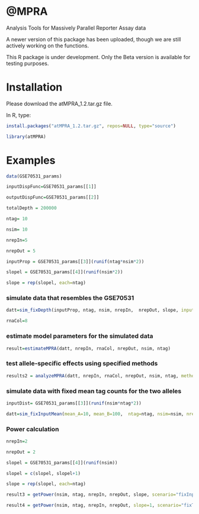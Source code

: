 # @MPRA
Analysis Tools for Massively Parallel Reporter Assay data

A newer version of this package has been uploaded, though we are still actively working on the functions.

This R package is under development. Only the Beta version is available for testing purposes. 


# Installation

Please download the atMPRA_1.2.tar.gz file.

In R, type: 
```r
install.packages("atMPRA_1.2.tar.gz", repos=NULL, type="source")

library(atMPRA)
```

# Examples
```r
data(GSE70531_params) 

inputDispFunc=GSE70531_params[[1]]

outputDispFunc=GSE70531_params[[2]]

totalDepth = 200000

ntag= 10

nsim= 10

nrepIn=5

nrepOut = 5

inputProp = GSE70531_params[[3]](runif(ntag*nsim*2))

slopel = GSE70531_params[[4]](runif(nsim*2))

slope = rep(slopel, each=ntag)
```

### simulate data that resembles the GSE70531
```r
datt=sim_fixDepth(inputProp, ntag, nsim, nrepIn,  nrepOut, slope, inputDispFunc=inputDispFunc, outputDispFunc=outputDispFunc, sampleDepth=totalDepth) 

rnaCol=8
```

### estimate model parameters for the simulated data
```r
result=estimateMPRA(datt, nrepIn, rnaCol, nrepOut, nsim, ntag)
```

### test allele-specific effects using specified methods
```r
results2 = analyzeMPRA(datt, nrepIn, rnaCol, nrepOut, nsim, ntag, method=c("MW", "Matching", "Adaptive", "Fisher", "QuASAR", "T-test", "mpralm", "edgeR", "DESeq2"), cutoff=0, cutoffo=0)
```

### simulate data with fixed mean tag counts for the two alleles
```r
inputDist= GSE70531_params[[3]](runif(nsim*ntag*2))

datt=sim_fixInputMean(mean_A=10, mean_B=100,  ntag=ntag, nsim=nsim, nrepIn=nrepIn, nrepOut=nrepOut, slope=slope, inputDist=inputDist, inputDispFunc=inputDispFunc, outputDispFunc=outputDispFunc)
```

### Power calculation
```r
nrepIn=2

nrepOut = 2

slopel = GSE70531_params[[4]](runif(nsim))

slopel = c(slopel, slopel+1)

slope = rep(slopel, each=ntag)

result3 = getPower(nsim, ntag, nrepIn, nrepOut, slope, scenario="fixInputDist", method=c("MW","T-test", "mpralm", "edgeR", "DESeq2"), fixInput  = c(20, 100), inputDist=inputDist, inputDispFunc=inputDispFunc, outputDispFunc=outputDispFunc,  cutoff=-1, cutoffo=-1)

result4 = getPower(nsim, ntag, nrepIn, nrepOut, slope=1, scenario="fixTotalDepth", method=c("MW", "Matching", "Adaptive", "Fisher", "QuASAR", "T-test", "mpralm", "edgeR", "DESeq2"), fixTotalD= 200000, inputDist=inputDist,inputDispFunc=inputDispFunc, outputDispFunc=outputDispFunc,  cutoff=-1, cutoffo=-1)

```





